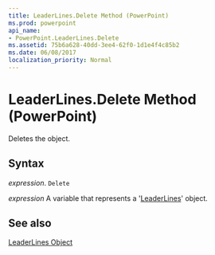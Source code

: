 ```yaml
---
title: LeaderLines.Delete Method (PowerPoint)
ms.prod: powerpoint
api_name:
- PowerPoint.LeaderLines.Delete
ms.assetid: 75b6a628-40dd-3ee4-62f0-1d1e4f4c85b2
ms.date: 06/08/2017
localization_priority: Normal
---
```



# LeaderLines.Delete Method (PowerPoint)

Deletes the object.


## Syntax

 _expression_. `Delete`

 _expression_ A variable that represents a '[LeaderLines](PowerPoint.LeaderLines.md)' object.


## See also


[LeaderLines Object](PowerPoint.LeaderLines.md)

